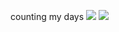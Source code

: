 counting my days
![](https://cdn.discordapp.com/attachments/1138549380589301822/1186078861990055966/Untitled1114_20231217175348.png?ex=6591f104&is=657f7c04&hm=231f6cd96c6a34bcfc4026c227d94346b8cd5a1279b849a538ad01b3aad57b2c&)
![](https://cdn.discordapp.com/attachments/953017747200147487/1186191707054821426/Bill_The_Tinder_Profile_We39ve_Been_Waiting_For_-_FAIL_Blog_-_Funny_Fails.jpg?ex=65925a1d&is=657fe51d&hm=2af7bb7bbe60af155ac13114d7f71749c4528d917c7220a5150d3e4982caa3a4&)
